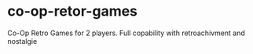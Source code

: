 # co-op-retor-games
Co-Op Retro Games for 2 players. Full copability with retroachivment and nostalgie

